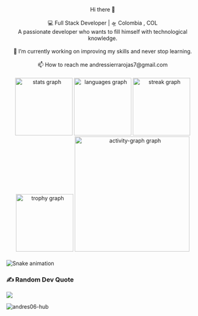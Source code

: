 <p align="center">Hi there 👋 <br><br>💻 Full Stack Developer | 🛸 Colombia , COL<br>A passionate developer who wants to fill himself with technological knowledge.<br><br>    🔭 I’m currently working on improving my skills and never stop learning.<br><br>    📫 How to reach me andressierrarojas7@gmail.com</p>

####

<div align="center">
  <img src="https://github-readme-stats.vercel.app/api?username=andres06-hub&hide_title=false&hide_rank=false&show_icons=true&include_all_commits=true&count_private=true&disable_animations=false&theme=dracula&locale=en&hide_border=false&order=1" height="150" alt="stats graph"  />
  <img src="https://github-readme-stats.vercel.app/api/top-langs?username=andres06-hub&locale=en&hide_title=false&layout=compact&card_width=320&langs_count=5&theme=dracula&hide_border=false&order=2" height="150" alt="languages graph"  />
  <img src="https://streak-stats.demolab.com?user=andres06-hub&locale=en&mode=daily&theme=dark&hide_border=false&border_radius=5&order=3" height="150" alt="streak graph"  />
  <img src="https://github-profile-trophy.vercel.app?username=andres06-hub&theme=onedark&column=-1&row=1&margin-w=8&margin-h=8&no-bg=false&no-frame=false&order=4" height="150" alt="trophy graph"  />
  <img src="https://github-readme-activity-graph.vercel.app/graph?username=andres06-hub&radius=16&theme=github-dark&area=true&order=5" height="300" alt="activity-graph graph"  />
</div>

####

<img src="https://raw.githubusercontent.com/andres06-hub/andres06-hub/output/snake.svg" alt="Snake animation" />

####

### ✍️ Random Dev Quote
![](https://quotes-github-readme.vercel.app/api?type=horizontal&theme=dark)

<p align="left"> <img src="https://komarev.com/ghpvc/?username=andres06-hub&label=Profile%20views&color=0e75b6&style=flat" alt="andres06-hub" /> </p>

